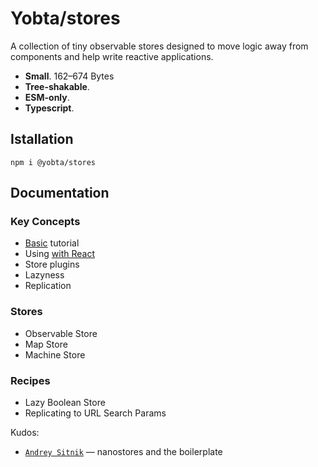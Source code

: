 # Yobta/stores

A collection of tiny observable stores designed to move logic away from components and help write reactive applications.

- **Small**. 162–674 Bytes
- **Tree-shakable**.
- **ESM-only**.
- **Typescript**.

## Istallation

```
npm i @yobta/stores
```

## Documentation

### Key Concepts

- [Basic](./docs/basic-tutorial.md) tutorial
- Using [with React](using-with-react)
- Store plugins
- Lazyness
- Replication

### Stores

- Observable Store
- Map Store
- Machine Store

### Recipes

- Lazy Boolean Store
- Replicating to URL Search Params

Kudos:

- [`Andrey Sitnik`] — nanostores and the boilerplate

[`andrey sitnik`]: https://sitnik.ru
